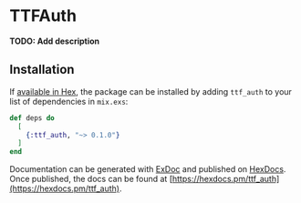 # TTFAuth

**TODO: Add description**

## Installation

If [available in Hex](https://hex.pm/docs/publish), the package can be installed
by adding `ttf_auth` to your list of dependencies in `mix.exs`:

```elixir
def deps do
  [
    {:ttf_auth, "~> 0.1.0"}
  ]
end
```

Documentation can be generated with [ExDoc](https://github.com/elixir-lang/ex_doc)
and published on [HexDocs](https://hexdocs.pm). Once published, the docs can
be found at [https://hexdocs.pm/ttf_auth](https://hexdocs.pm/ttf_auth).


